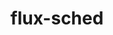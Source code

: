 ---
title: "flux-sched"
layout: cache
categories: [package, v0.18.1]
meta: {"versions": ["0.22.0"], "compilers": ["gcc@=7.3.1"], "oss": ["amzn2"], "platforms": ["linux"], "targets": ["aarch64", "graviton2", "x86_64_v3", "x86_64_v4"], "stacks": ["aws-isc", "aws-isc-aarch64", "root"], "num_specs": 4, "num_specs_by_stack": {"aws-isc": 2, "root": 4, "aws-isc-aarch64": 2}}
spec_details: [{"hash": "hncfqvgfjivh4syp4rdk6lakegqjkwwg", "compiler": "gcc@=7.3.1", "versions": ["0.22.0"], "os": "amzn2", "platform": "linux", "target": "x86_64_v3", "variants": ["~cuda", "patches=e200867"], "stacks": ["aws-isc", "root"], "size": "-", "tarball": "https://binaries.spack.io/releases/v0.18.1/build_cache/linux-amzn2-x86_64_v3/gcc-7.3.1/flux-sched-0.22.0/linux-amzn2-x86_64_v3-gcc-7.3.1-flux-sched-0.22.0-hncfqvgfjivh4syp4rdk6lakegqjkwwg.spack"}, {"hash": "7qdcw54xhpgsdwi4zp4e3daskax42kba", "compiler": "gcc@=7.3.1", "versions": ["0.22.0"], "os": "amzn2", "platform": "linux", "target": "aarch64", "variants": ["~cuda", "patches=e200867"], "stacks": ["aws-isc-aarch64", "root"], "size": "-", "tarball": "https://binaries.spack.io/releases/v0.18.1/build_cache/linux-amzn2-aarch64/gcc-7.3.1/flux-sched-0.22.0/linux-amzn2-aarch64-gcc-7.3.1-flux-sched-0.22.0-7qdcw54xhpgsdwi4zp4e3daskax42kba.spack"}, {"hash": "ev763yrostlpovfqibcvwouuho67c3nl", "compiler": "gcc@=7.3.1", "versions": ["0.22.0"], "os": "amzn2", "platform": "linux", "target": "graviton2", "variants": ["~cuda", "patches=e200867"], "stacks": ["aws-isc-aarch64", "root"], "size": "-", "tarball": "https://binaries.spack.io/releases/v0.18.1/build_cache/linux-amzn2-graviton2/gcc-7.3.1/flux-sched-0.22.0/linux-amzn2-graviton2-gcc-7.3.1-flux-sched-0.22.0-ev763yrostlpovfqibcvwouuho67c3nl.spack"}, {"hash": "npmcnrhmszjlh4lt7bz3dxj6m2vewj72", "compiler": "gcc@=7.3.1", "versions": ["0.22.0"], "os": "amzn2", "platform": "linux", "target": "x86_64_v4", "variants": ["~cuda", "patches=e200867"], "stacks": ["aws-isc", "root"], "size": "-", "tarball": "https://binaries.spack.io/releases/v0.18.1/build_cache/linux-amzn2-x86_64_v4/gcc-7.3.1/flux-sched-0.22.0/linux-amzn2-x86_64_v4-gcc-7.3.1-flux-sched-0.22.0-npmcnrhmszjlh4lt7bz3dxj6m2vewj72.spack"}]
---